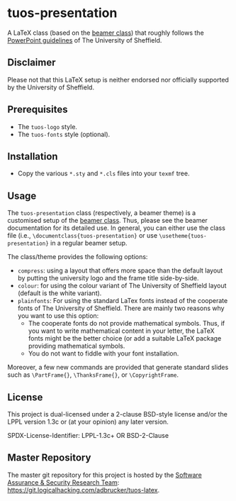 # tuos-presentation

A LaTeX class (based on the [beamer class](https://www.ctan.org/pkg/beamer)) 
that roughly follows the 
[PowerPoint guidelines](http://www.sheffield.ac.uk/marketing/visual-identity/downloads/powerpoint-templates) 
of The University of Sheffield.

## Disclaimer

Please not that this LaTeX setup is neither endorsed nor officially
supported by the University of Sheffield.

## Prerequisites 

* The `tuos-logo` style.
* The `tuos-fonts` style (optional).

## Installation 

* Copy the various `*.sty` and `*.cls` files into your `texmf` tree. 

## Usage

The `tuos-presentation` class (respectively, a beamer theme) is a
customised setup of the
[beamer class](https://www.ctan.org/pkg/beamer).  Thus, please see the
beamer documentation for its detailed use. In general, you can either
use the class file (i.e., `\documentclass{tuos-presentation}` or use
`\usetheme{tuos-presentation}` in a regular beamer setup.

The class/theme provides the following options:
* `compress`: using a layout that offers more space than the default
  layout by putting the university logo and the frame title side-by-side.
* `colour`: for using the colour variant of The University of
  Sheffield layout (default is the white variant). 
* `plainfonts`: For using the standard LaTex fonts instead of the cooperate fonts of The
  University of Sheffield. There are mainly two reasons why you want to
  use this option:
  * The cooperate fonts do not provide mathematical symbols. Thus, if
    you want to write mathematical content in your letter, the LaTeX
    fonts might be the better choice (or add a suitable LaTeX package
    providing mathematical symbols.
  * You do not want to fiddle with your font installation.
    
Moreover, a few new commands are provided that generate standard
slides such as `\PartFrame{}`, `\ThanksFrame{}`, or `\CopyrightFrame`.

## License

This project is dual-licensed under a 2-clause BSD-style license and/or 
the LPPL version 1.3c or (at your opinion) any later version. 

SPDX-License-Identifier: LPPL-1.3c+ OR BSD-2-Clause

## Master Repository

The master git repository for this project is hosted by the [Software
Assurance & Security Research Team](https://logicalhacking.com):
<https://git.logicalhacking.com/adbrucker/tuos-latex>.
